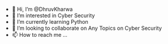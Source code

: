 - 👋 Hi, I’m @DhruvKharwa
- 👀 I’m interested in Cyber Security
- 🌱 I’m currently learning Python
- 💞️ I’m looking to collaborate on Any Topics on Cyber Security
- 📫 How to reach me ...

<!---
DhruvKharwa/DhruvKharwa is a ✨ special ✨ repository because its `README.md` (this file) appears on your GitHub profile.
You can click the Preview link to take a look at your changes.
--->

